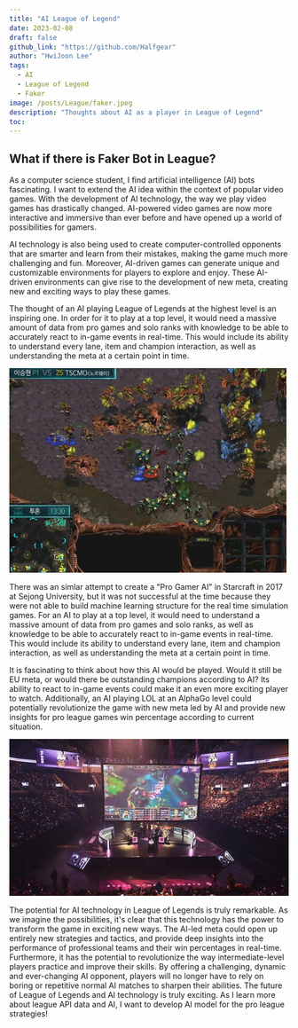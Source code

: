 ```yaml
---
title: "AI League of Legend"
date: 2023-02-08
draft: false
github_link: "https://github.com/Halfgear"
author: "HwiJoon Lee"
tags:
  - AI
  - League of Legend
  - Faker
image: /posts/League/faker.jpeg
description: "Thoughts about AI as a player in League of Legend"
toc:
---
```

## What if there is Faker Bot in League?
As a computer science student, I find artificial intelligence (AI) bots fascinating. I want to extend the AI idea within the context of popular video games. With the development of AI technology, the way we play video games has drastically changed. AI-powered video games are now more interactive and immersive than ever before and have opened up a world of possibilities for gamers.

AI technology is also being used to create computer-controlled opponents that are smarter and learn from their mistakes, making the game much more challenging and fun. Moreover, AI-driven games can generate unique and customizable environments for players to explore and enjoy. These AI-driven environments can give rise to the development of new meta, creating new and exciting ways to play these games.


The thought of an AI playing League of Legends at the highest level is an inspiring one. In order for it to play at a top level, it would need a massive amount of data from pro games and solo ranks with knowledge to be able to accurately react to in-game events in real-time. This would include its ability to understand every lane, item and champion interaction, as well as understanding the meta at a certain point in time.

![Image from Sejong University](/posts/League/humanVSai.jpg)


There was an simlar attempt to create a "Pro Gamer AI" in Starcraft in 2017 at Sejong University, but it was not successful at the time because they were not able to build machine learning structure for the real time simulation games. For an AI to play at a top level, it would need to understand a massive amount of data from pro games and solo ranks, as well as knowledge to be able to accurately react to in-game events in real-time. This would include its ability to understand every lane, item and champion interaction, as well as understanding the meta at a certain point in time.

It is fascinating to think about how this AI would be played. Would it still be EU meta, or would there be outstanding champions according to AI? Its ability to react to in-game events could make it an even more exciting player to watch. Additionally, an AI playing LOL at an AlphaGo level could potentially revolutionize the game with new meta led by AI and provide new insights for pro league games win percentage according to current situation.

![League Crowd](/posts/League/LOL_Crowd.jpg)

The potential for AI technology in League of Legends is truly remarkable. As we imagine the possibilities, it's clear that this technology has the power to transform the game in exciting new ways. The AI-led meta could open up entirely new strategies and tactics, and provide deep insights into the performance of professional teams and their win percentages in real-time. Furthermore, it has the potential to revolutionize the way intermediate-level players practice and improve their skills. By offering a challenging, dynamic and ever-changing AI opponent, players will no longer have to rely on boring or repetitive normal AI matches to sharpen their abilities. The future of League of Legends and AI technology is truly exciting. As I learn more about league API data and AI, I want to develop AI model for the pro league strategies!

